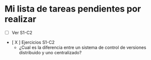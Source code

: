 # Mi lista de tareas pendientes por realizar

- [ ] Ver S1-C2
- [ X ] Ejercicios S1-C2
  - ¿Cual es la diferencia entre un sistema de control de versiones distribuido y uno centralizado?